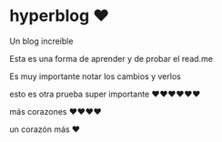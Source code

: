 # hyperblog ♥
Un blog increíble

Esta es una forma de aprender y de probar el read.me 

Es muy importante notar los cambios y verlos 

esto es otra prueba super importante ♥♥♥♥♥♥

más corazones ♥♥♥♥

un corazón más ♥